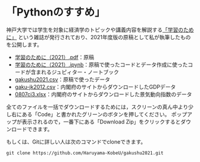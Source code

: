 # 「Pythonのすすめ」
神戸大学では学生を対象に経済学のトピックや講義内容を解説する[「学習のために」](https://www.rieb.kobe-u.ac.jp/kkg/study/index.html)
という雑誌が発行されており、2021年度版の原稿として私が執筆したものを公開します。
* [学習のために（2021）.pdf](https://github.com/Haruyama-KobeU/gakushu2021/blob/master/学習のために（2021）.pdf)：原稿
* [学習のために（2021）.ipynb](https://github.com/Haruyama-KobeU/gakushu2021/blob/master/学習のために2021.ipynb)：原稿で使ったコードとデータ作成に使ったコードが含まれるジュピィター・ノートブック
* [gakushu2021.csv](https://github.com/Haruyama-KobeU/gakushu2021/blob/master/gakushu2021.csv)：原稿で使ったデータ
* [gaku-jk2012.csv](https://github.com/Haruyama-KobeU/gakushu2021/blob/master/gaku-jk2012.csv)：内閣府のサイトからダウンロードしたGDPデータ
* [0807ci3.xlsx](https://github.com/Haruyama-KobeU/gakushu2021/blob/master/0807ci3.xlsx)：内閣府のサイトからダウンロードした景気動向指数のデータ

全てのファイルを一括でダウンロードするためには，スクリーンの真ん中より少し右にある「Code」と書かれたグリーンのボタンを押してください。
ポップアップが表示されるので，一番下にある「Download Zip」をクリックするとダウンロードできます。

もしくは、Gitに詳しい人は次のコマンドでcloneできます。
```
git clone https://github.com/Haruyama-KobeU/gakushu2021.git
```
